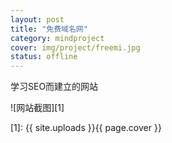 ```yaml
---
layout: post 
title: "免费域名网"
category: mindproject
cover: img/project/freemi.jpg
status: offline
---
```



学习SEO而建立的网站

![网站截图][1]


  [1]: {{ site.uploads }}{{ page.cover }}